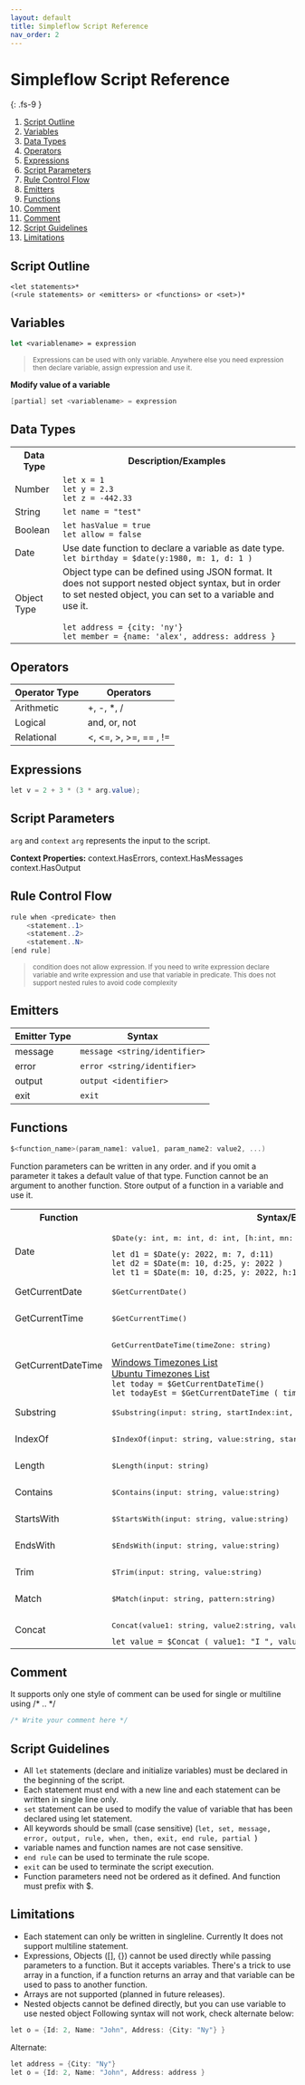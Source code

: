 ```yaml
---
layout: default
title: Simpleflow Script Reference
nav_order: 2
---
```


# Simpleflow Script Reference
{: .fs-9 }

1. [Script Outline](#script-outline)
1. [Variables](#variables)
1. [Data Types](#data-types)
1. [Operators](#operators)
1. [Expressions](#expressions)
1. [Script Parameters](#script-parameters)
1. [Rule Control Flow](#rule-control-flow)
1. [Emitters](#emitters)
1. [Functions](#functions)
1. [Comment](#comment)
1. [Comment](#comment)
1. [Script Guidelines](#script-guidelines)
1. [Limitations](#limitations)


## Script Outline

```
<let statements>* 
(<rule statements> or <emitters> or <functions> or <set>)* 
```


## Variables <a name="variables"></a>
```fsharp
let <variablename> = expression
```
> <small> Expressions can be used with only variable. Anywhere else you need expression then declare variable,  assign expression and use it.</small>

**Modify value of a variable** <br>
```csharp
[partial] set <variablename> = expression
```

## Data Types

<table>
    <tr>
        <th> Data Type </th>
        <th> Description/Examples</th>
    </tr>
    <tr>
        <td>Number</td>
        <td>
                <code>let x = 1 </code><br>
                <code>let y = 2.3 </code><br>
                <code>let z = -442.33 </code><br>
        </td>
    </tr>
    <tr>
        <td>String</td>
        <td>
            <code>let name = "test"</code>
        </td>
    </tr>
    <tr>
        <td>Boolean</td>
        <td>
            <code>let hasValue = true </code><br>
            <code>let allow = false </code><br>
        </td>
    </tr>
    <tr>
        <td>Date</td>
        <td>
            Use date function to declare a variable as date type. <br>
            <code>let birthday = $date(y:1980, m: 1, d: 1 )</code>
        </td>
    </tr>
    <tr>
        <td>Object Type</td>
        <td>
            Object type can be defined using JSON format. It does not support nested object syntax, but in order to set
            nested object, you can set to a variable and use it. <br><br>
            <code>let address = {city: 'ny'} </code><br>
            <code>let member = {name: 'alex', address: address }</code>
        </td>
    </tr>
</table>



## Operators

| Operator Type | Operators             |
|---------------|-----------------------|
| Arithmetic    | +, -, *, /            |
| Logical       | and, or, not          |
| Relational    | <, <=, >, >=, == , != |

## Expressions
```csharp
let v = 2 + 3 * (3 * arg.value); 
```

## Script Parameters
`arg` and `context`
`arg` represents the input to the script.

**Context Properties:** context.HasErrors,  context.HasMessages context.HasOutput

## Rule Control Flow
```csharp
rule when <predicate> then
	<statement..1>	
	<statement..2>
	<statement..N>
[end rule]
```

> <small> condition does not allow expression. If you need to write expression
declare variable and write expression and use that variable in predicate. This does not support nested rules to avoid code complexity</small>

## Emitters

| Emitter Type | Syntax                      	|
|--------------|--------------------------------|
| message      | `message <string/identifier>`  |
| error        | `error <string/identifier>`    |
| output       | `output <identifier>`    	|
| exit         | `exit`                         |

## Functions
```csharp
$<function_name>(param_name1: value1, param_name2: value2, ...)
```
Function parameters can be written in any order. and if you omit a parameter it takes a default value of that type.
Function cannot be an argument to another function. Store output of a function in a variable and use it.

<table>
    <tr>
        <th> Function </th>
        <th> Syntax/Examples</th>
    </tr>
    <tr>
        <td>Date</td>
        <td>
            <div>
		<pre>$Date(y: int, m: int, d: int, [h:int, mn: int, s: int])</pre>  
                <code>let d1 = $Date(y: 2022, m: 7, d:11) </code><br>
                <code>let d2 = $Date(m: 10, d:25, y: 2022 ) </code><br>
                <code>let t1 = $Date(m: 10, d:25, y: 2022, h:13, mn:30 ) </code>
            </div>
        </td>
    </tr>
    <tr>
        <td>GetCurrentDate</td>
        <td>
		<pre>$GetCurrentDate()</pre>
        </td>
    </tr>
    <tr>
        <td>GetCurrentTime</td>
        <td>
		<pre>$GetCurrentTime()</pre>
        </td>
    </tr>
    <tr>
        <td>GetCurrentDateTime</td>
        <td>
		<pre>GetCurrentDateTime(timeZone: string)</pre> 
	    <a href="https://docs.microsoft.com/en-us/windows-hardware/manufacture/desktop/default-time-zones?view=windows-11#time-zones">Windows Timezones List</a><br>
	    <a href="https://manpages.ubuntu.com/manpages/bionic/man3/DateTime::TimeZone::Catalog.3pm.html">Ubuntu Timezones List</a><br>
            <code>let today = $GetCurrentDateTime() </code> <br>
            <code>let todayEst = $GetCurrentDateTime ( timezone: "Eastern Standard Time" )</code>
        </td>
    </tr>
    <tr>
        <td>Substring</td>
        <td>
		<pre>$Substring(input: string, startIndex:int, length: int)</pre>
        </td>
    </tr>
    <tr>
        <td>IndexOf</td>
        <td>
            <pre>$IndexOf(input: string, value:string, startIndex: int) </pre>
        </td>
    </tr>
    <tr>
        <td>Length</td>
        <td>
            <pre>$Length(input: string) </pre>
        </td>
    </tr>
    <tr>
        <td>Contains</td>
        <td>
            <pre>$Contains(input: string, value:string) </pre>
        </td>
    </tr>
    <tr>
        <td>StartsWith</td>
        <td>
            <pre>$StartsWith(input: string, value:string) </pre>
        </td>
    </tr>
    <tr>
        <td>EndsWith</td>
        <td>
            <pre>$EndsWith(input: string, value:string) </pre>
        </td>
    </tr>
    <tr>
        <td>Trim</td>
        <td>
            <pre>$Trim(input: string, value:string)</pre> 
        </td>
    </tr>
    <tr>
        <td>Match</td>
        <td>
            <pre>$Match(input: string, pattern:string) </pre>
        </td>
    </tr>
    <tr>
        <td>Concat</td>
        <td>
            <pre>Concat(value1: string, value2:string, value3:string, value4:string, value5:string) </pre>
            <code>let value = $Concat ( value1: "I ", value2: "got it" )</code>
        </td>
    </tr>
</table>
    
## Comment
It supports only one style of comment can be used for single or multiline using /* .. */
```csharp
/* Write your comment here */
```
	
## Script Guidelines
* All `let` statements (declare and initialize variables) must be declared in the beginning of the script.
* Each statement must end with a new line and each statement can be written in single line only.
* `set` statement can be used to modify the value of variable that has been declared using let statement. 
* All keywords should be small (case sensitive) (`let, set, message, error, output, rule, when, then, exit, end rule, partial `)
 * variable names and function names are not case sensitive.
 * `end rule` can be used to terminate the rule scope.
 * `exit` can be used to terminate the script execution.
 * Function parameters need not be ordered as it defined. And function must prefix with $.
 

## Limitations
* Each statement can only be written in singleline.	 Currently It does not support multiline statement.
* Expressions, Objects ([], {}) cannot be used directly while passing parameters to a function.	But it accepts variables. There's a trick to use array in a function, if a function returns an array and that variable can be used to pass to another function.
* Arrays are not supported (planned in future releases).
* Nested objects cannot be defined directly, but you can use variable to use nested object
Following syntax will not work, check alternate below:
```csharp
let o = {Id: 2, Name: "John", Address: {City: "Ny"} } 
```
Alternate:
```csharp
let address = {City: "Ny"}
let o = {Id: 2, Name: "John", Address: address } 
```	
